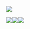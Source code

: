 

<img src="https://capsule-render.vercel.app/api?type=wave&color=A3DCBE&height=300&section=header&text=Hello,%20Seonah&fontSize=90" />


<img src="https://img.shields.io/badge/Python-바탕색?style=flat-square&logo=#3776AB&logoColor=white"/><img src="https://img.shields.io/badge/Instagram-바탕색?style=flat-square&logo=##E4405F&logoColor=white"/><img src="https://img.shields.io/badge/Blog-바탕색?style=flat-square&logo=###03C75A&logoColor=white"/>

<!--
**SSEONAH/SSEONAH** is a ✨ _special_ ✨ repository because its `README.md` (this file) appears on your GitHub profile.

Here are some ideas to get you started:

- 🔭 I’m currently working on ...
- 🌱 I’m currently learning ...
- 👯 I’m looking to collaborate on ...
- 🤔 I’m looking for help with ...
- 💬 Ask me about ...
- 📫 How to reach me: ...
- 😄 Pronouns: ...
- ⚡ Fun fact: ...
-->
